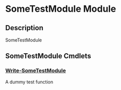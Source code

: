 ﻿---
Module Name: SomeTestModule
Module Guid: 1294c788-ec43-41eb-bb35-2ae4a9f42992
Download Help Link: https://github.com/justin-p/SomeTestModule/release/SomeTestModule/docs/SomeTestModule.md
Help Version: 0.0.1
Locale: en-US
---

# SomeTestModule Module
## Description
SomeTestModule

## SomeTestModule Cmdlets
### [Write-SomeTestModule](Write-SomeTestModule.md)
A dummy test function


